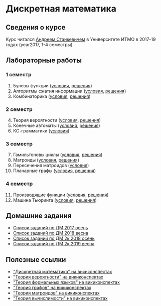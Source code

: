 # Дискретная математика

## Сведения о курсе

Курс читался [Андреем Станкевичем](https://github.com/andrewzta) в Университете ИТМО в 2017-19 годах (year2017, 1-4 семестры).

## Лабораторные работы

### 1 семестр

1. Булевы функции ([условия](lab01-boolean-function/tasks.pdf), [решения](lab01-boolean-function))
2. Алгоритмы сжатия информации ([условия](lab02-compression/tasks.pdf), [решения](lab02-compression))
3. Комбинаторика ([условия](lab03-combinatorics/tasks.pdf), [решения](lab03-combinatorics))

### 2 семестр

4. Теория вероятности ([условия](lab04-probability/tasks.pdf), [решения](lab04-probability))
5. Конечные автоматы ([условия](lab05-automata/tasks.pdf), [решения](lab05-automata))
6. КС-грамматики ([условия](lab06-cf-grammar/tasks.pdf))

### 3 семестр

7. Гамильтоновы циклы ([условия](lab07-hamilton/tasks.pdf), [решения](lab07-hamilton))
8. Матроиды ([условия](lab08-matroids/tasks.pdf), [решения](lab08-matroids))
9. Пересечения матроидов ([условия](lab09-matroids-intersection/tasks.pdf))
10. Планарные графы ([условия](lab10-planar/tasks.pdf), [решения](lab10-planar))

### 4 семестр

11. Производящие функции ([условия](lab11-genfunction/tasks.pdf), [решения](lab11-genfunction))
12. Машина Тьюринга ([условия](lab12-turing/tasks.pdf), [решения](lab12-turing))

## Домашние задания

* [Список заданий по ДМ 2017 осень](http://neerc.ifmo.ru/wiki/index.php?title=%D0%A1%D0%BF%D0%B8%D1%81%D0%BE%D0%BA_%D0%B7%D0%B0%D0%B4%D0%B0%D0%BD%D0%B8%D0%B9_%D0%BF%D0%BE_%D0%94%D0%9C_2017_%D0%BE%D1%81%D0%B5%D0%BD%D1%8C)
* [Список заданий по ДМ 2018 весна](http://neerc.ifmo.ru/wiki/index.php?title=%D0%A1%D0%BF%D0%B8%D1%81%D0%BE%D0%BA_%D0%B7%D0%B0%D0%B4%D0%B0%D0%BD%D0%B8%D0%B9_%D0%BF%D0%BE_%D0%94%D0%9C_2018_%D0%B2%D0%B5%D1%81%D0%BD%D0%B0)
* [Список заданий по ДМ 2к 2018 осень](http://neerc.ifmo.ru/wiki/index.php?title=%D0%A1%D0%BF%D0%B8%D1%81%D0%BE%D0%BA_%D0%B7%D0%B0%D0%B4%D0%B0%D0%BD%D0%B8%D0%B9_%D0%BF%D0%BE_%D0%94%D0%9C_2%D0%BA_2018_%D0%BE%D1%81%D0%B5%D0%BD%D1%8C)
* [Список заданий по ДМ 2к 2019 весна](http://neerc.ifmo.ru/wiki/index.php?title=%D0%A1%D0%BF%D0%B8%D1%81%D0%BE%D0%BA_%D0%B7%D0%B0%D0%B4%D0%B0%D0%BD%D0%B8%D0%B9_%D0%BF%D0%BE_%D0%94%D0%9C_2%D0%BA_2019_%D0%B2%D0%B5%D1%81%D0%BD%D0%B0)

## Полезные ссылки

* ["Дискретная математика" на викиконспектах](http://neerc.ifmo.ru/wiki/index.php?title=%D0%94%D0%B8%D1%81%D0%BA%D1%80%D0%B5%D1%82%D0%BD%D0%B0%D1%8F_%D0%BC%D0%B0%D1%82%D0%B5%D0%BC%D0%B0%D1%82%D0%B8%D0%BA%D0%B0)
* ["Теория вероятности" на викиконспектах](http://neerc.ifmo.ru/wiki/index.php?title=%D0%A2%D0%B5%D0%BE%D1%80%D0%B8%D1%8F_%D0%B2%D0%B5%D1%80%D0%BE%D1%8F%D1%82%D0%BD%D0%BE%D1%81%D1%82%D0%B5%D0%B9)
* ["Теория формальных языков" на викиконспектах](http://neerc.ifmo.ru/wiki/index.php?title=%D0%A2%D0%B5%D0%BE%D1%80%D0%B8%D1%8F_%D1%84%D0%BE%D1%80%D0%BC%D0%B0%D0%BB%D1%8C%D0%BD%D1%8B%D1%85_%D1%8F%D0%B7%D1%8B%D0%BA%D0%BE%D0%B2)
* ["Теория графов" на викиконспектах](http://neerc.ifmo.ru/wiki/index.php?title=%D0%A2%D0%B5%D0%BE%D1%80%D0%B8%D1%8F_%D0%B3%D1%80%D0%B0%D1%84%D0%BE%D0%B2)
* ["Теория матроидов" на викиконспектах](http://neerc.ifmo.ru/wiki/index.php?title=%D0%A2%D0%B5%D0%BE%D1%80%D0%B8%D1%8F_%D0%BC%D0%B0%D1%82%D1%80%D0%BE%D0%B8%D0%B4%D0%BE%D0%B2)
* ["Теория вычислимости" на викиконспектах](http://neerc.ifmo.ru/wiki/index.php?title=%D0%A2%D0%B5%D0%BE%D1%80%D0%B8%D1%8F_%D0%B2%D1%8B%D1%87%D0%B8%D1%81%D0%BB%D0%B8%D0%BC%D0%BE%D1%81%D1%82%D0%B8)

